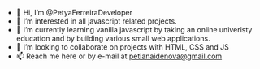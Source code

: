 - 👋 Hi, I’m @PetyaFerreiraDeveloper
- 👀 I’m interested in all javascript related projects.
- 🌱 I’m currently learning vanilla javascript by taking an online univeristy education and by building various small web applications.
- 💞️ I’m looking to collaborate on projects with HTML, CSS and JS
- 📫 Reach me here or by e-mail at petianaidenova@gmail.com

<!---
PetyaFerreiraDeveloper/PetyaFerreiraDeveloper is a ✨ special ✨ repository because its `README.md` (this file) appears on your GitHub profile.
You can click the Preview link to take a look at your changes.
--->
